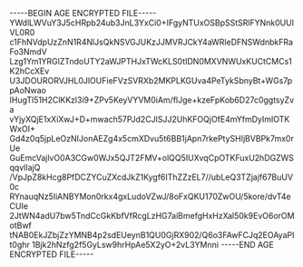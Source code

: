 -----BEGIN AGE ENCRYPTED FILE-----
YWdlLWVuY3J5cHRpb24ub3JnL3YxCi0+IFgyNTUxOSBpSStSRlFYNnk0UUlVL0R0
c1FhNVdpUzZnN1R4NlJsQkNSVGJUKzJJMVRJCkY4aWRleDFNSWdnbkFRaFo3NmdV
Lzg1Ym1YRGlZTndoUTY2aWJPTHJxTWcKLS0tIDN0MXVNWUxKUCtCMCs1K2hCcXEv
U3JDOURORVJHL0JlOUFieFVzSVRXb2MKPLKGUva4PeTykSbnyBt+WGs7ppAoNwao
IHugTl51H2ClKKzl3i9+ZPv5KeyVYVM0iAm/flJge+kzeFpKob6D27c0ggtsyZva
vYjyXQjE1xXiXwJ+D+mwach57PJd2CJlSJJ2UhKFOQjOfE4mYfmDyImIOTKWxOI+
Gd4z0q5jpLeOzNIJonAEZg4x5cmXDvu5t6BB1jApn7rkePtySHIjBVBPk7mx0rUe
GuEmcVajlvO0A3CGw0WJx5QJT2FMV+olQQ5IUXvqCpOTKFuxU2hDGZWSqqvlIajQ
/VpJpZ8kHcg8PfDCZYCuZXcdJkZ1Kygf6IThZZzEL7//ubLeQ3TZjajf67BuUV0c
RYnauqNz5IiANBYMon0rkx4gxLudoVZwJ/8oFxQKU170ZwOU/5kore/dvT4eCUIe
2JtWN4adU7bw5TndCcGkKbfVfRcgLzHG7aiBmefgHxHzXal50k9EvO6orOMotBwf
tNAB0EkJZbjZzYMNB4p2sdEUeynB1QU0GjRX902/Q6o3FAwFCJq2EOAyaPIt0ghr
1Bjk2hNzfg2f5GyLsw9hrHpAe5X2yO+2vL3YMnni
-----END AGE ENCRYPTED FILE-----
